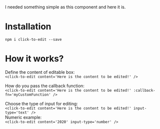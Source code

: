 I needed something simple as this component and here it is.

# Installation
`npm i click-to-edit --save`

# How it works?
Define the content of editable box:  
`<click-to-edit content='Here is the content to be edited!' />`

How do you pass the callback function:  
`<click-to-edit content='Here is the content to be edited!' :callback-fn='myCustomFunction' />`

Choose the type of input for editing:  
`<click-to-edit content='Here is the content to be edited!' input-type='text' />`  
Numeric example:  
`<click-to-edit content='2020' input-type='number' />`